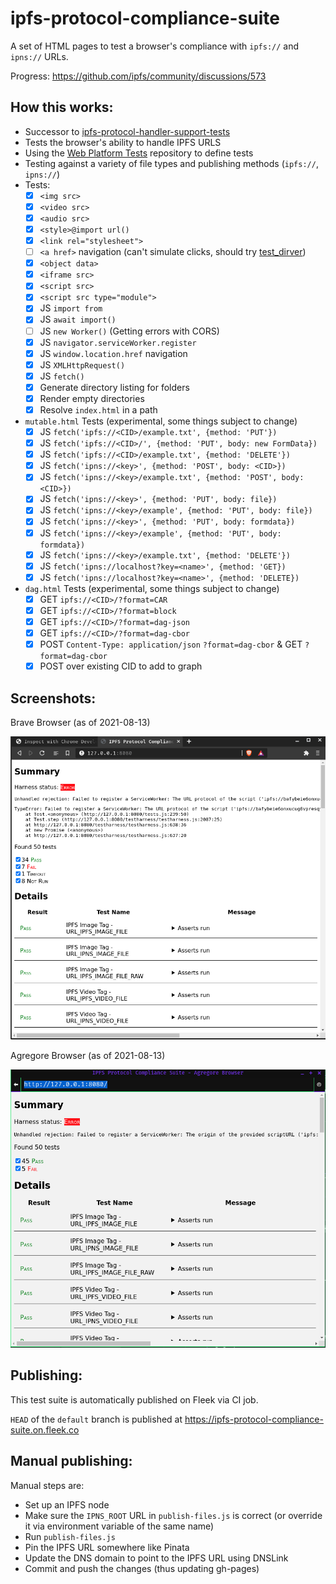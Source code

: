 # ipfs-protocol-compliance-suite
A set of HTML pages to test a browser's compliance with `ipfs://` and `ipns://` URLs.

Progress: https://github.com/ipfs/community/discussions/573

## How this works:

- Successor to [ipfs-protocol-handler-support-tests](https://github.com/ipfs/in-web-browsers/blob/master/docs/ipfs-protocol-handler-support-tests.html)
- Tests the browser's ability to handle IPFS URLS
- Using the [Web Platform Tests](https://github.com/web-platform-tests/wpt) repository to define tests
- Testing against a variety of file types and publishing methods (`ipfs://`, `ipns://`)
- Tests:
  - [x] `<img src>`
  - [x] `<video src>`
  - [x] `<audio src>`
  - [x] `<style>@import url()`
  - [x] `<link rel="stylesheet">`
  - [ ] `<a href>` navigation (can't simulate clicks, should try [test_dirver](https://github.com/RangerMauve/ipfs-protocol-compliance-suite))
  - [x] `<object data>`
  - [x] `<iframe src>`
  - [x] `<script src>`
  - [x] `<script src type="module">`
  - [x] JS `import from`
  - [x] JS `await import()`
  - [ ] JS `new Worker()` (Getting errors with CORS)
  - [x] JS `navigator.serviceWorker.register`
  - [x] JS `window.location.href` navigation
  - [x] JS `XMLHttpRequest()`
  - [x] JS `fetch()`
  - [x] Generate directory listing for folders
  - [x] Render empty directories
  - [x] Resolve `index.html` in a path
- `mutable.html` Tests (experimental, some things subject to change)
  - [x] JS `fetch('ipfs://<CID>/example.txt', {method: 'PUT'})`
  - [x] JS `fetch('ipfs://<CID>/', {method: 'PUT', body: new FormData})`
  - [x] JS `fetch('ipfs://<CID>/example.txt', {method: 'DELETE'})`
  - [x] JS `fetch('ipns://<key>', {method: 'POST', body: <CID>})`
  - [x] JS `fetch('ipns://<key>/example.txt', {method: 'POST', body: <CID>})`
  - [x] JS `fetch('ipns://<key>', {method: 'PUT', body: file})`
  - [x] JS `fetch('ipns://<key>/example', {method: 'PUT', body: file})`
  - [x] JS `fetch('ipns://<key>', {method: 'PUT', body: formdata})`
  - [x] JS `fetch('ipns://<key>/example', {method: 'PUT', body: formdata})`
  - [x] JS `fetch('ipns://<key>/example.txt', {method: 'DELETE'})`
  - [x] JS `fetch('ipns://localhost?key=<name>', {method: 'GET})`
  - [x] JS `fetch('ipns://localhost?key=<name>', {method: 'DELETE})`
- `dag.html` Tests (experimental, some things subject to change)
  - [x] GET `ipfs://<CID>/?format=CAR`
  - [x] GET `ipfs://<CID>/?format=block`
  - [x] GET `ipfs://<CID>/?format=dag-json`
  - [x] GET `ipfs://<CID>/?format=dag-cbor`
  - [x] POST `Content-Type: application/json` `?format=dag-cbor` & GET `?format=dag-cbor`
  - [x] POST over existing CID to add to graph

## Screenshots:

Brave Browser (as of 2021-08-13)

![Screenshot of Brave Browser with 34 tests passing, 7 failing, 1 timeouts, and 8 not run](screenshots/brave.png)

Agregore Browser (as of 2021-08-13)

![Screenshot of Agregore Browser with 45 tests passing, and 5 failing](screenshots/agregore.png)

## Publishing:

This test suite is automatically published on Fleek via CI job.

`HEAD` of the `default` branch is published at https://ipfs-protocol-compliance-suite.on.fleek.co

## Manual publishing:

Manual steps are:

- Set up an IPFS node
- Make sure the `IPNS_ROOT` URL in `publish-files.js` is correct (or override it via environment variable of the same name)
- Run `publish-files.js`
- Pin the IPFS URL somewhere like Pinata
- Update the DNS domain to point to the IPFS URL using DNSLink
- Commit and push the changes (thus updating gh-pages)
